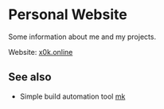 # Personal Website

Some information about me and my projects.

Website: [x0k.online](https://x0k.online)

## See also

- Simple build automation tool [mk](https://github.com/x0k/mk)

